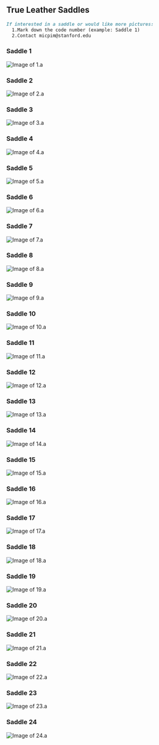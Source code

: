 ## True Leather Saddles

```markdown
If interested in a saddle or would like more pictures: 
  1.Mark down the code number (example: Saddle 1)
  2.Contact micpim@stanford.edu
```

### Saddle 1
![Image of 1.a](1.a.jpeg)

### Saddle 2
![Image of 2.a](1.a.jpeg)

### Saddle 3
![Image of 3.a](1.a.jpeg)

### Saddle 4
![Image of 4.a](1.a.jpeg)

### Saddle 5
![Image of 5.a](1.a.jpeg)

### Saddle 6
![Image of 6.a](1.a.jpeg)

### Saddle 7
![Image of 7.a](1.a.jpeg)

### Saddle 8
![Image of 8.a](1.a.jpeg)

### Saddle 9
![Image of 9.a](1.a.jpeg)

### Saddle 10
![Image of 10.a](1.a.jpeg)

### Saddle 11
![Image of 11.a](1.a.jpeg)

### Saddle 12
![Image of 12.a](1.a.jpeg)

### Saddle 13
![Image of 13.a](1.a.jpeg)

### Saddle 14
![Image of 14.a](1.a.jpeg)

### Saddle 15
![Image of 15.a](1.a.jpeg)

### Saddle 16
![Image of 16.a](1.a.jpeg)

### Saddle 17
![Image of 17.a](1.a.jpeg)

### Saddle 18
![Image of 18.a](1.a.jpeg)

### Saddle 19
![Image of 19.a](1.a.jpeg)

### Saddle 20
![Image of 20.a](1.a.jpeg)

### Saddle 21
![Image of 21.a](1.a.jpeg)

### Saddle 22
![Image of 22.a](1.a.jpeg)

### Saddle 23
![Image of 23.a](1.a.jpeg)

### Saddle 24
![Image of 24.a](1.a.jpeg)



